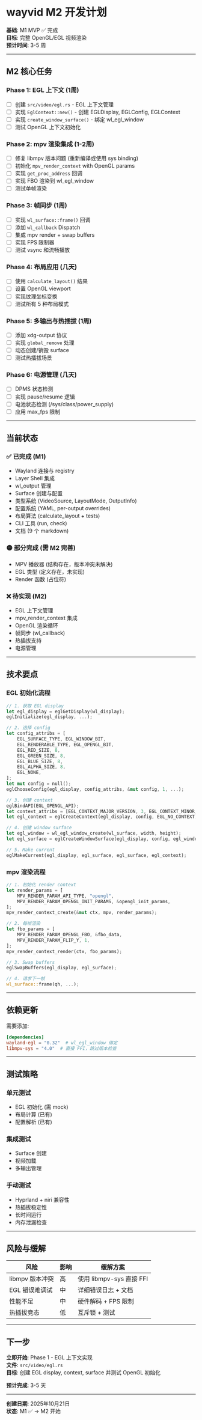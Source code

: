 # wayvid M2 开发计划

**基础**: M1 MVP ✅ 完成  
**目标**: 完整 OpenGL/EGL 视频渲染  
**预计时间**: 3-5 周

---

## M2 核心任务

### Phase 1: EGL 上下文 (1周)
- [ ] 创建 `src/video/egl.rs` - EGL 上下文管理
- [ ] 实现 `EglContext::new()` - 创建 EGLDisplay, EGLConfig, EGLContext
- [ ] 实现 `create_window_surface()` - 绑定 wl_egl_window
- [ ] 测试 OpenGL 上下文初始化

### Phase 2: mpv 渲染集成 (1-2周)
- [ ] 修复 libmpv 版本问题 (重新编译或使用 sys binding)
- [ ] 初始化 `mpv_render_context` with OpenGL params
- [ ] 实现 `get_proc_address` 回调
- [ ] 实现 FBO 渲染到 wl_egl_window
- [ ] 测试单帧渲染

### Phase 3: 帧同步 (1周)
- [ ] 实现 `wl_surface::frame()` 回调
- [ ] 添加 `wl_callback` Dispatch
- [ ] 集成 mpv render + swap buffers
- [ ] 实现 FPS 限制器
- [ ] 测试 vsync 和流畅播放

### Phase 4: 布局应用 (几天)
- [ ] 使用 `calculate_layout()` 结果
- [ ] 设置 OpenGL viewport
- [ ] 实现纹理坐标变换
- [ ] 测试所有 5 种布局模式

### Phase 5: 多输出与热插拔 (1周)
- [ ] 添加 xdg-output 协议
- [ ] 实现 `global_remove` 处理
- [ ] 动态创建/销毁 surface
- [ ] 测试热插拔场景

### Phase 6: 电源管理 (几天)
- [ ] DPMS 状态检测
- [ ] 实现 pause/resume 逻辑
- [ ] 电池状态检测 (/sys/class/power_supply)
- [ ] 应用 max_fps 限制

---

## 当前状态

### ✅ 已完成 (M1)
- Wayland 连接与 registry
- Layer Shell 集成
- wl_output 管理
- Surface 创建与配置
- 类型系统 (VideoSource, LayoutMode, OutputInfo)
- 配置系统 (YAML, per-output overrides)
- 布局算法 (calculate_layout + tests)
- CLI 工具 (run, check)
- 文档 (9 个 markdown)

### 🟡 部分完成 (需 M2 完善)
- MPV 播放器 (结构存在，版本冲突未解决)
- EGL 类型 (定义存在，未实现)
- Render 函数 (占位符)

### ❌ 待实现 (M2)
- EGL 上下文管理
- mpv_render_context 集成
- OpenGL 渲染循环
- 帧同步 (wl_callback)
- 热插拔支持
- 电源管理

---

## 技术要点

### EGL 初始化流程
```rust
// 1. 获取 EGL display
let egl_display = eglGetDisplay(wl_display);
eglInitialize(egl_display, ...);

// 2. 选择 config
let config_attribs = [
    EGL_SURFACE_TYPE, EGL_WINDOW_BIT,
    EGL_RENDERABLE_TYPE, EGL_OPENGL_BIT,
    EGL_RED_SIZE, 8,
    EGL_GREEN_SIZE, 8,
    EGL_BLUE_SIZE, 8,
    EGL_ALPHA_SIZE, 8,
    EGL_NONE,
];
let mut config = null();
eglChooseConfig(egl_display, config_attribs, &mut config, 1, ...);

// 3. 创建 context
eglBindAPI(EGL_OPENGL_API);
let context_attribs = [EGL_CONTEXT_MAJOR_VERSION, 3, EGL_CONTEXT_MINOR_VERSION, 0, EGL_NONE];
let egl_context = eglCreateContext(egl_display, config, EGL_NO_CONTEXT, context_attribs);

// 4. 创建 window surface
let egl_window = wl_egl_window_create(wl_surface, width, height);
let egl_surface = eglCreateWindowSurface(egl_display, config, egl_window, null());

// 5. Make current
eglMakeCurrent(egl_display, egl_surface, egl_surface, egl_context);
```

### mpv 渲染流程
```rust
// 1. 初始化 render context
let render_params = [
    MPV_RENDER_PARAM_API_TYPE, "opengl",
    MPV_RENDER_PARAM_OPENGL_INIT_PARAMS, &opengl_init_params,
];
mpv_render_context_create(&mut ctx, mpv, render_params);

// 2. 每帧渲染
let fbo_params = [
    MPV_RENDER_PARAM_OPENGL_FBO, &fbo_data,
    MPV_RENDER_PARAM_FLIP_Y, 1,
];
mpv_render_context_render(ctx, fbo_params);

// 3. Swap buffers
eglSwapBuffers(egl_display, egl_surface);

// 4. 请求下一帧
wl_surface::frame(qh, ...);
```

---

## 依赖更新

需要添加:
```toml
[dependencies]
wayland-egl = "0.32"  # wl_egl_window 绑定
libmpv-sys = "4.0"  # 直接 FFI，跳过版本检查
```

---

## 测试策略

### 单元测试
- EGL 初始化 (需 mock)
- 布局计算 (已有)
- 配置解析 (已有)

### 集成测试
- Surface 创建
- 视频加载
- 多输出管理

### 手动测试
- Hyprland + niri 兼容性
- 热插拔稳定性
- 长时间运行
- 内存泄漏检查

---

## 风险与缓解

| 风险 | 影响 | 缓解方案 |
|------|------|----------|
| libmpv 版本冲突 | 高 | 使用 libmpv-sys 直接 FFI |
| EGL 错误难调试 | 中 | 详细错误日志 + 文档 |
| 性能不足 | 中 | 硬件解码 + FPS 限制 |
| 热插拔竞态 | 低 | 互斥锁 + 测试 |

---

## 下一步

**立即开始**: Phase 1 - EGL 上下文实现  
**文件**: `src/video/egl.rs`  
**目标**: 创建 EGL display, context, surface 并测试 OpenGL 初始化

**预计完成**: 3-5 天

---

**创建日期**: 2025年10月21日  
**状态**: M1 ✅ → M2 开始
